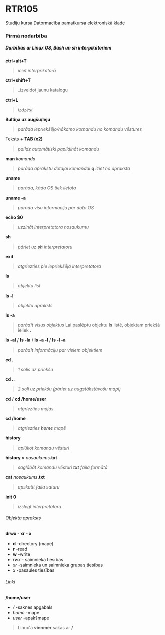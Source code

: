 # RTR105
Studiju kursa Datormacība pamatkursa elektroniskā klade

### **Pirmā nodarbība**
 ##### ***Darbības ar Linux OS, Bash un sh interpikātoriem*** 

**ctrl+alt+T**
 > _ieiet interprikatorā_
 
 **ctrl+shift+T**
> _izveidot jaunu katalogu

**ctrl+L**
> _izdzēst_

**Bultiņa uz augšu/leju**
> _parāda iepriekšējo/nākamo komandu no komandu vēstures_

Teksts + **TAB (x2)**
> _palīdz automātiski papildināt komandu_

**man** _komanda_
> _parāda aprakstu dotajai komandai_
**q**
> _iziet no apraksta_

**uname**
> _parāda, kāda OS tiek lietota_

**uname -a**
> _parāda visu informāciju par doto OS_

**echo $0**
> _uzzināt interpretatora nosaukumu_

**sh**
> _pāriet uz **sh** interpretatoru_

**exit** 
> _atgriezties pie iepriekšēja interpretatora_

**ls**
> _objektu list_

**ls -l**
> _objektu apraksts_

**ls -a**
> _parādīt visus objektus_
 Lai paslēptu objektu **ls** listē, objektam priekšā ieliek  **.**

**ls -al** / **ls -la** / **ls -a -l** / **ls -l -a**
> _parādīt informāciju par visiem objektiem_ 

**cd .**
> _1 solis uz priekšu_

**cd ..**
> _2 soļi uz priekšu (pāriet uz augstākstāvošu mapi)_

**cd** / **cd /home/user** 
> _atgriezties mājās_

**cd /home** 
> _atgriezties **home** mapē_

**history** 
> _aplūkot komandu vēsturi_

**history >** _nosaukums_**.txt**
> _saglābāt komandu vēsturi **txt** faila formātā_

**cat** _nosaukums_**.txt**
> _apskatīt faila saturu_

**init 0**
> _izslēgt interpretatoru_

###### Objekta apraksts ######
**drwx - xr - x**
* **d** -directory (mape)
* **r** -read
* **w** -write
* _rwx_ - saimnieka tiesības
* _xr_ -saimnieka un saimnieka grupas tiesības
* _x_ -pasaules tiesības

###### Linki ######
**/home/user**
* _/_ -saknes apgabals
* _home_ -mape
* _user_ -apakšmape
> Linux'ā **vienmēr** sākās ar **/**
